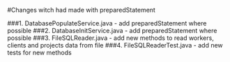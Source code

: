 #Changes witch had made with preparedStatement

###1. DatabasePopulateService.java - add preparedStatement where possible
###2. DatabaseInitService.java - add preparedStatement where possible
###3. FileSQLReader.java - add new methods to read workers, clients and projects data from file
###4. FileSQLReaderTest.java - add new tests for new methods
